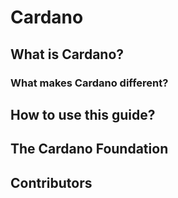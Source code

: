 # Cardano

## What is Cardano?

### What makes Cardano different?

## How to use this guide?

## The Cardano Foundation

## Contributors

